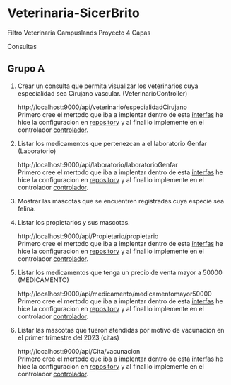 # Veterinaria-SicerBrito
Filtro Veterinaria Campuslands Proyecto 4 Capas


Consultas 
## Grupo A

1. Crear un consulta que permita visualizar los veterinarios cuya especialidad sea Cirujano vascular. (VeterinarioController) 

    http://localhost:9000/api/veterinario/especialidadCirujano  
    Primero cree el mertodo que iba a implentar dentro de esta [interfas](BackEnd/Dominio/Interfaces/IVeterinario.cs) he hice la configuracion en [repository](BackEnd/Aplicacion/Repository/VeterinarioRepository.cs) y al final lo implemente en el controlador [controlador](BackEnd/API/Controllers/VeterinarioController.cs). 

    

2. Listar los medicamentos que pertenezcan a el laboratorio Genfar (Laboratorio)

    http://localhost:9000/api/laboratorio/laboratorioGenfar  
    Primero cree el mertodo que iba a implentar dentro de esta [interfas](BackEnd/Dominio/Interfaces/ILaboratorio.cs) he hice la configuracion en [repository](BackEnd/Aplicacion/Repository/VeterinarioRepository.cs) y al final lo implemente en el controlador [controlador](BackEnd/API/Controllers/LaboratorioController.cs). 


3. Mostrar las mascotas que se encuentren registradas cuya especie sea felina.

4. Listar los propietarios y sus mascotas.

    http://localhost:9000/api/Propietario/propietario  
    Primero cree el mertodo que iba a implentar dentro de esta [interfas](BackEnd/Dominio/Interfaces/IPropietario.cs.cs) he hice la configuracion en [repository](BackEnd/Aplicacion/Repository/PropietarioRepository.cs.cs) y al final lo implemente en el controlador [controlador](BackEnd/API/Controllers/PropietarioController.cs.cs). 


5. Listar los medicamentos que tenga un precio de venta mayor a 50000 (MEDICAMENTO)
 
    http://localhost:9000/api/medicamento/medicamentomayor50000  
    Primero cree el mertodo que iba a implentar dentro de esta [interfas](BackEnd/Dominio/Interfaces/IMedicamento.cs) he hice la configuracion en [repository](BackEnd/Aplicacion/Repository/MedicamentoRepository.cs) y al final lo implemente en el controlador [controlador](BackEnd/API/Controllers/MedicamentoController.cs). 


6. Listar las mascotas que fueron atendidas por motivo de vacunacion en el primer trimestre del 2023 (citas)

    http://localhost:9000/api/Cita/vacunacion  
    Primero cree el mertodo que iba a implentar dentro de esta [interfas](BackEnd/Dominio/Interfaces/ICita.cs) he hice la configuracion en [repository](BackEnd/Aplicacion/Repository/CitaRepository.cs.cs) y al final lo implemente en el controlador [controlador](BackEnd/API/Controllers/CitaController.cs.cs). 




